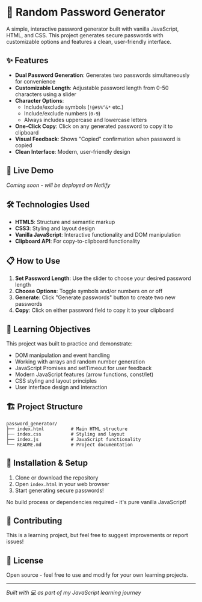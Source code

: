 # 🔐 Random Password Generator

A simple, interactive password generator built with vanilla JavaScript, HTML, and CSS. This project generates secure passwords with customizable options and features a clean, user-friendly interface.

## ✨ Features

- **Dual Password Generation**: Generates two passwords simultaneously for convenience
- **Customizable Length**: Adjustable password length from 0-50 characters using a slider
- **Character Options**:
  - Include/exclude symbols (`!@#$%^&*` etc.)
  - Include/exclude numbers (`0-9`)
  - Always includes uppercase and lowercase letters
- **One-Click Copy**: Click on any generated password to copy it to clipboard
- **Visual Feedback**: Shows "Copied" confirmation when password is copied
- **Clean Interface**: Modern, user-friendly design

## 🚀 Live Demo

<!-- Netlify deployment link will go here -->
*Coming soon - will be deployed on Netlify*

## 🛠️ Technologies Used

- **HTML5**: Structure and semantic markup
- **CSS3**: Styling and layout design
- **Vanilla JavaScript**: Interactive functionality and DOM manipulation
- **Clipboard API**: For copy-to-clipboard functionality

## 📋 How to Use

1. **Set Password Length**: Use the slider to choose your desired password length
2. **Choose Options**: Toggle symbols and/or numbers on or off
3. **Generate**: Click "Generate passwords" button to create two new passwords
4. **Copy**: Click on either password field to copy it to your clipboard

## 🎯 Learning Objectives

This project was built to practice and demonstrate:
- DOM manipulation and event handling
- Working with arrays and random number generation
- JavaScript Promises and setTimeout for user feedback
- Modern JavaScript features (arrow functions, const/let)
- CSS styling and layout principles
- User interface design and interaction

## 🏗️ Project Structure

```
password_generator/
├── index.html          # Main HTML structure
├── index.css           # Styling and layout
├── index.js            # JavaScript functionality
└── README.md           # Project documentation
```

## 🔧 Installation & Setup

1. Clone or download the repository
2. Open `index.html` in your web browser
3. Start generating secure passwords!

No build process or dependencies required - it's pure vanilla JavaScript!

## 🤝 Contributing

This is a learning project, but feel free to suggest improvements or report issues!

## 📝 License

Open source - feel free to use and modify for your own learning projects.

---

*Built with 💻 as part of my JavaScript learning journey*
